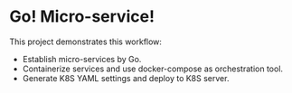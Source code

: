 # Go! Micro-service!

This project demonstrates this workflow:

- Establish micro-services by Go.
- Containerize services and use docker-compose as orchestration tool. 
- Generate K8S YAML settings and deploy to K8S server.
